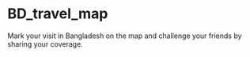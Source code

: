 # BD_travel_map
Mark your visit in Bangladesh on the map and challenge your friends by sharing your coverage.
